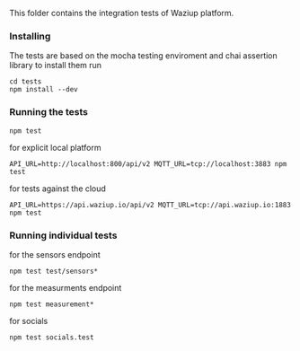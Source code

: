 This folder contains the integration tests of Waziup platform.

### Installing

The tests are based on the mocha testing enviroment and chai assertion library to install them run

```
cd tests 
npm install --dev
```

### Running the tests

```
npm test
```

for explicit local platform

```
API_URL=http://localhost:800/api/v2 MQTT_URL=tcp://localhost:3883 npm test
```

for tests against the cloud

```
API_URL=https://api.waziup.io/api/v2 MQTT_URL=tcp://api.waziup.io:1883 npm test
```

### Running individual tests 

for the sensors endpoint

```
npm test test/sensors*
```

for the measurments endpoint

```
npm test measurement*
```

for socials

```
npm test socials.test
```
